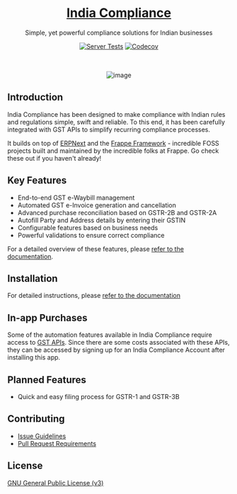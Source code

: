 <div align="center">

<h1><a href="https://indiacompliance.app">India Compliance</a></h1>

Simple, yet powerful compliance solutions for Indian businesses

[![Server Tests](https://github.com/resilient-tech/india-compliance/actions/workflows/server-tests.yml/badge.svg)](https://github.com/resilient-tech/india-compliance/actions/workflows/server-tests.yml)
[![Codecov](https://codecov.io/gh/resilient-tech/india-compliance/branch/develop/graph/badge.svg)](https://codecov.io/gh/resilient-tech/india-compliance)

<br><br>
![image](https://github.com/resilient-tech/india-compliance/assets/16315650/f442f922-acd4-4676-9ae6-494b09242bdf)

</div>

## Introduction

India Compliance has been designed to make compliance with Indian rules and regulations simple, swift and reliable. To this end, it has been carefully integrated with GST APIs to simplify recurring compliance processes.

It builds on top of [ERPNext](https://github.com/frappe/erpnext) and the [Frappe Framework](https://github.com/frappe/frappe) - incredible FOSS projects built and maintained by the incredible folks at Frappe. Go check these out if you haven't already!

## Key Features

-   End-to-end GST e-Waybill management
-   Automated GST e-Invoice generation and cancellation
-   Advanced purchase reconciliation based on GSTR-2B and GSTR-2A
-   Autofill Party and Address details by entering their GSTIN
-   Configurable features based on business needs
-   Powerful validations to ensure correct compliance

For a detailed overview of these features, please [refer to the documentation](https://docs.indiacompliance.app/).

## Installation

For detailed instructions, please [refer to the documentation](http://localhost:5173/docs/getting-started/installation)

## In-app Purchases

Some of the automation features available in India Compliance require access to [GST APIs](https://discuss.erpnext.com/t/introducing-india-compliance/86335#a-note-on-gst-apis-3). Since there are some costs associated with these APIs, they can be accessed by signing up for an India Compliance Account after installing this app.

## Planned Features

-   Quick and easy filing process for GSTR-1 and GSTR-3B

## Contributing

-   [Issue Guidelines](https://github.com/frappe/erpnext/wiki/Issue-Guidelines)
-   [Pull Request Requirements](https://github.com/frappe/erpnext/wiki/Contribution-Guidelines)

## License

[GNU General Public License (v3)](https://github.com/resilient-tech/india-compliance/blob/develop/license.txt)
